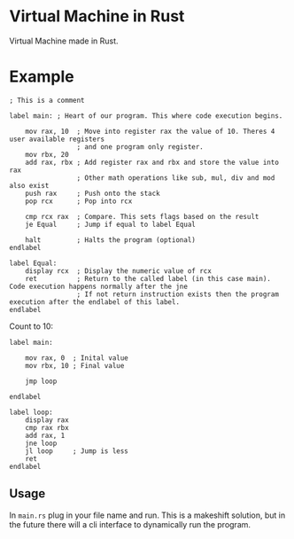 # Virtual Machine in Rust
Virtual Machine made in Rust.

# Example
```
; This is a comment

label main: ; Heart of our program. This where code execution begins.

    mov rax, 10  ; Move into register rax the value of 10. Theres 4 user available registers 
                 ; and one program only register.
    mov rbx, 20 
    add rax, rbx ; Add register rax and rbx and store the value into rax 
                 ; Other math operations like sub, mul, div and mod also exist
    push rax     ; Push onto the stack
    pop rcx      ; Pop into rcx 

    cmp rcx rax  ; Compare. This sets flags based on the result
    je Equal     ; Jump if equal to label Equal
    
    halt         ; Halts the program (optional)
endlabel

label Equal:
    display rcx  ; Display the numeric value of rcx
    ret          ; Return to the called label (in this case main). Code execution happens normally after the jne
                 ; If not return instruction exists then the program execution after the endlabel of this label.
endlabel
```

Count to 10:

```
label main:
    
    mov rax, 0  ; Inital value
    mov rbx, 10 ; Final value 

    jmp loop
    
endlabel

label loop:
    display rax
    cmp rax rbx
    add rax, 1 
    jne loop
    jl loop     ; Jump is less 
    ret
endlabel

```

## Usage
In `main.rs` plug in your file name and run. This is a makeshift solution, but in the future there will a cli interface to dynamically run the program.
